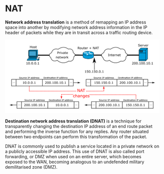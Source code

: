 # NAT

**Network address translation**  is a method of remapping an IP address space  into another by modifying network address information in the IP header of packets while they are in transit across a traffic routing device.

![img](.nat-images/2880px-NAT_Concept-en.svg.png)

**Destination network address translation (DNAT)** is a technique for transparently changing the destination IP address of an end route packet and performing the inverse function for any replies. Any router situated between two endpoints can perform this transformation of the packet.

DNAT is commonly used to publish a service located in a private network on a publicly accessible IP address. This use of DNAT is also called port forwarding, or DMZ when used on an entire server, which becomes exposed to the WAN, becoming analogous to an undefended military demilitarised zone (DMZ). 